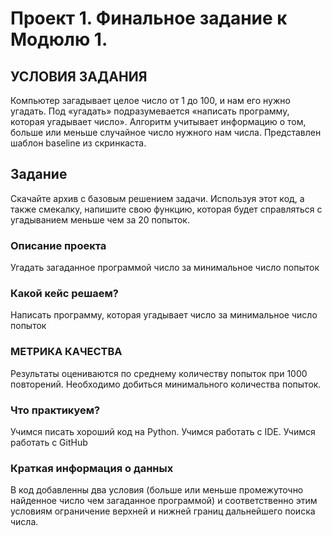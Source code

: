 # Проект 1. Финальное задание к Модюлю 1.

## УСЛОВИЯ ЗАДАНИЯ

Компьютер загадывает целое число от 1 до 100, и нам его нужно угадать. Под «угадать» подразумевается «написать программу, которая угадывает число».
Алгоритм учитывает информацию о том, больше или меньше случайное число нужного нам числа.
Представлен шаблон baseline из скринкаста.

## Задание

Скачайте архив с базовым решением задачи. Используя этот код, а также смекалку, напишите свою функцию, которая будет справляться с угадыванием меньше чем за 20 попыток.

### Описание проекта
Угадать загаданное программой число за минимальное число попыток

### Какой кейс решаем?
Написать программу, которая угадывает число за минимальное число попыток

### МЕТРИКА КАЧЕСТВА

Результаты оцениваются по среднему количеству попыток при 1000 повторений. Необходимо добиться минимального количества попыток.

### Что практикуем?
Учимся писать хороший код на Python.
Учимся работать с IDE.
Учимся работать с GitHub

### Краткая информация о данных
В код добавленны два условия (больше или меньше промежуточно найденное число чем загаданное программой) и соответственно этим условиям ограничение верхней и нижней границ дальнейшего поиска числа. 
